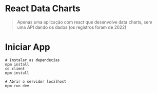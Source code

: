 # React Data Charts
> Apenas uma aplicação com react que desenvolve data charts, sem uma API dando os dados (os registros foram de 2022)

# Iniciar App

```
# Instalar as dependecias
npm install
cd client
npm install

# Abrir o servidor localhost
npm run dev
```

